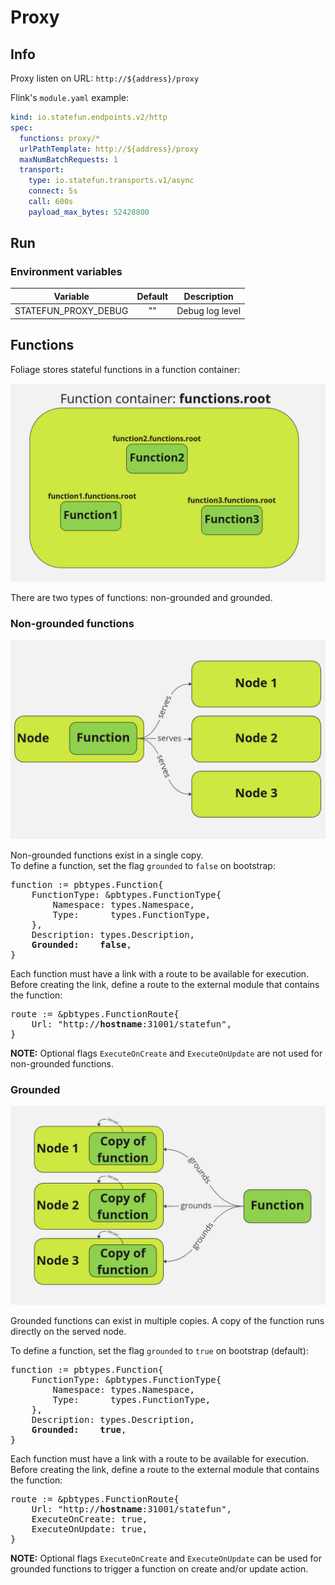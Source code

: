 # Proxy

## Info

Proxy listen on URL: `http://${address}/proxy`

Flink's `module.yaml` example:

```yaml
kind: io.statefun.endpoints.v2/http
spec:
  functions: proxy/*
  urlPathTemplate: http://${address}/proxy
  maxNumBatchRequests: 1
  transport:
    type: io.statefun.transports.v1/async
    connect: 5s
    call: 600s
    payload_max_bytes: 52428800

```

## Run

### Environment variables

|Variable|Default|Description|
|:------:|:-----:|:---------:|
|STATEFUN_PROXY_DEBUG|""|Debug log level|

## Functions

Foliage stores stateful functions in a function container:

![func_container.png](doc/images/func_container.png)

There are two types of functions: non-grounded and grounded.

### Non-grounded functions

![non_grounded.png](doc/images/non_grounded.png)

Non-grounded functions exist in a single copy.<br/>
To define a function, set the flag `grounded` to `false` on bootstrap:
<pre>
function := pbtypes.Function{
    FunctionType: &pbtypes.FunctionType{
        Namespace: types.Namespace,
        Type:      types.FunctionType,
    },
    Description: types.Description,
    <b>Grounded:    false</b>,
}
</pre>

Each function must have a link with a route to be available for execution.
Before creating the link, define a route to the external module that contains the function:
<pre>
route := &pbtypes.FunctionRoute{
    Url: "http://<b>hostname</b>:31001/statefun",
}
</pre>

**NOTE:** Optional flags `ExecuteOnCreate` and `ExecuteOnUpdate` are not used for non-grounded functions.

### Grounded

![grounded.png](doc/images/grounded.png)

Grounded functions can exist in multiple copies. A copy of the function runs directly on the served node.<br/>

To define a function, set the flag `grounded` to `true` on bootstrap (default):
<pre>
function := pbtypes.Function{
    FunctionType: &pbtypes.FunctionType{
        Namespace: types.Namespace,
        Type:      types.FunctionType,
    },
    Description: types.Description,
    <b>Grounded:    true</b>,
}
</pre>

Each function must have a link with a route to be available for execution.
Before creating the link, define a route to the external module that contains the function:
<pre>
route := &pbtypes.FunctionRoute{
    Url: "http://<b>hostname</b>:31001/statefun",
    ExecuteOnCreate: true,
    ExecuteOnUpdate: true,
}
</pre>

**NOTE:** Optional flags `ExecuteOnCreate` and `ExecuteOnUpdate` can be used for grounded functions to trigger a function on create and/or update action.
